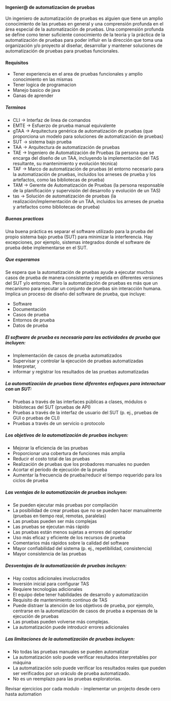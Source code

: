 #### Ingenier@ de automatizacion de pruebas
Un ingeniero de automatización de pruebas es alguien que tiene un amplio conocimiento de las pruebas en general y una comprensión profunda en el área especial de la automatización de pruebas. Una comprensión profunda se define como tener suficiente conocimiento de la teoría y la práctica de la automatización de pruebas para poder influir en la dirección que toma una organización y/o proyecto al diseñar, desarrollar y mantener soluciones de automatización de pruebas para pruebas funcionales.

#### Requisitos
+ Tener experiencia en el area de pruebas funcionales y amplio conocimiento en las mismas
+ Tener logica de programacion
+ Manejo basico de java
+ Ganas de aprender

##### Terminos

+ CLI -> Interfaz de linea de comandos
+ EMTE -> Esfuerzo de prueba manual equivalente
+ gTAA -> Arquitectura genérica de automatización de pruebas (que proporciona un modelo para soluciones de automatización de pruebas)
+ SUT -> sistema bajo prueba
+ TAA -> Arquitectura de automatización de pruebas 
+ TAE -> Ingeniero de Automatización de Pruebas (la persona que se encarga del diseño de un TAA, incluyendo la implementación del TAS resultante, su mantenimiento y evolución técnica)
+ TAF -> Marco de automatización de pruebas (el entorno necesario para la automatización de pruebas, incluidos los arneses de prueba y los artefactos, como las bibliotecas de prueba)
+ TAM -> Gerente de Automatización de Pruebas (la persona responsable de la planificación y supervisión del desarrollo y evolución de un TAS)
+ tas -> Solución de automatización de pruebas (la realización/implementación de un TAA, incluidos los arneses de prueba y artefactos como bibliotecas de prueba)

##### Buenas practicas
Una buena práctica es separar el software utilizado para la prueba del propio sistema bajo prueba (SUT) para minimizar la interferencia. Hay excepciones, por ejemplo, sistemas integrados donde el software de prueba debe implementarse en el SUT.

##### Que esperamos
Se espera que la automatización de pruebas ayude a ejecutar muchos casos de prueba de manera consistente y repetida en diferentes versiones del SUT y/o entornos. Pero la automatización de pruebas es más que un mecanismo para ejecutar un conjunto de pruebas sin interacción humana. Implica un proceso de diseño del software de prueba, que incluye: 
+ Software 
+ Documentación 
+ Casos de prueba 
+ Entornos de prueba 
+ Datos de prueba

##### El software de prueba es necesario para las actividades de prueba que incluyen:
+ Implementación de casos de prueba automatizados 
+ Supervisar y controlar la ejecución de pruebas automatizadas Interpretar, 
+ informar y registrar los resultados de las pruebas automatizadas

##### La automatización de pruebas tiene diferentes enfoques para interactuar con un SUT: 
+ Pruebas a través de las interfaces públicas a clases, módulos o bibliotecas del SUT (pruebas de API) 
+ Pruebas a través de la interfaz de usuario del SUT (p. ej., pruebas de GUI o pruebas de CLI) 
+ Pruebas a través de un servicio o protocolo

##### Los objetivos de la automatización de pruebas incluyen: 
+ Mejorar la eficiencia de las pruebas 
+ Proporcionar una cobertura de funciones más amplia 
+ Reducir el costo total de las pruebas 
+ Realización de pruebas que los probadores manuales no pueden 
+ Acortar el período de ejecución de la prueba 
+ Aumentar la frecuencia de prueba/reducir el tiempo requerido para los ciclos de prueba

##### Las ventajas de la automatización de pruebas incluyen: 
+ Se pueden ejecutar más pruebas por compilación 
+ La posibilidad de crear pruebas que no se pueden hacer manualmente (pruebas en tiempo real, remotas, paralelas) 
+ Las pruebas pueden ser más complejas 
+ Las pruebas se ejecutan más rápido 
+ Las pruebas están menos sujetas a errores del operador 
+ Uso más eficaz y eficiente de los recursos de prueba 
+ Comentarios más rápidos sobre la calidad del software 
+ Mayor confiabilidad del sistema (p. ej., repetibilidad, consistencia) 
+ Mayor consistencia de las pruebas

##### Desventajas de la automatización de pruebas incluyen: 
+ Hay costos adicionales involucrados 
+ Inversión inicial para configurar TAS 
+ Requiere tecnologías adicionales 
+ El equipo debe tener habilidades de desarrollo y automatización 
+ Requisito de mantenimiento continuo de TAS 
+ Puede distraer la atención de los objetivos de prueba, por ejemplo, centrarse en la automatización de casos de prueba a expensas de la ejecución de pruebas 
+ Las pruebas pueden volverse más complejas. 
+ La automatización puede introducir errores adicionales

##### Las limitaciones de la automatización de pruebas incluyen: 
+ No todas las pruebas manuales se pueden automatizar 
+ La automatización solo puede verificar resultados interpretables por máquina 
+ La automatización solo puede verificar los resultados reales que pueden ser verificados por un oráculo de prueba automatizado. 
+ No es un reemplazo para las pruebas exploratorias.



Revisar ejercicios por cada modulo - implementar un projecto desde cero hasta automation
